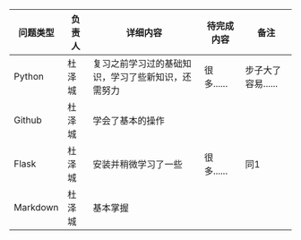 |问题类型|负责人|详细内容|待完成内容|备注|
|--------|------|--------|----------|----|
|Python|杜泽城|复习之前学习过的基础知识，学习了些新知识，还需努力|很多......|步子大了容易......|
|Github|杜泽城|学会了基本的操作|||
|Flask|杜泽城|安装并稍微学习了一些|很多......|同1|
|Markdown|杜泽城|基本掌握|||
